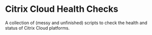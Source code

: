 # Citrix Cloud Health Checks

A collection of (messy and unfinished) scripts to check the health and status of Citrix Cloud platforms.